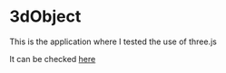 # 3dObject

This is the application where I tested the use of three.js

It can be checked [here](https://incredible-crisp-9e4330.netlify.app)
